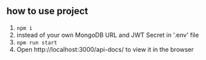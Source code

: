 ## how to use project

1. `npm i`
2. instead of your own MongoDB URL and JWT Secret in '.env' file
3. `npm run start`
4. Open http://localhost:3000/api-docs/  to view it in the browser
